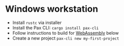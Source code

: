 # Windows workstation

 - Install `rustc` via installer
 - Install the Pax CLI: `cargo install pax-cli`
 - Follow instructions to build for [WebAssembly](#to-build-pax-projects-for-webassembly) below
 - Create a new project `pax-cli new my-first-project`